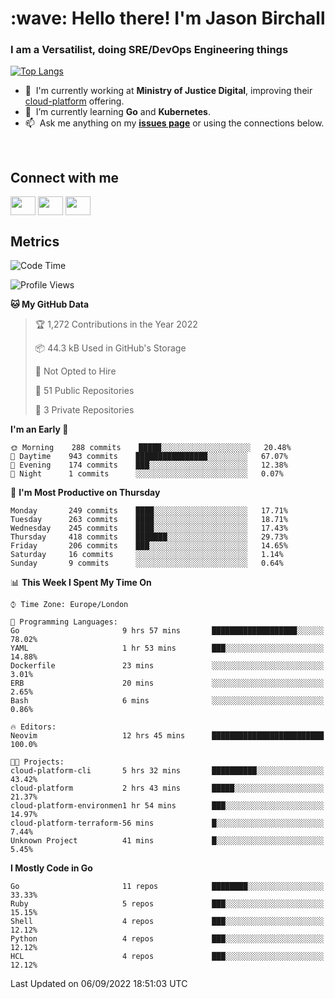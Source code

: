 <h1 align="left" id="jason-title">:wave: Hello there! I'm Jason Birchall</h1>
<h3 align="left">I am a Versatilist, doing SRE/DevOps Engineering things</h3>

[![Top Langs](https://github-readme-stats.vercel.app/api?username=jasonBirchall&show_icons=true&count_private=true&include_all_commits=true&theme=gruvbox)](https://github.com/anuraghazra/github-readme-stats)

- :office: &nbsp;I'm currently working at **Ministry of Justice Digital**, improving their [cloud-platform](https://github.com/ministryofjustice/cloud-platform) offering.
- :seedling: &nbsp;I’m currently learning **Go** and **Kubernetes**.
- :mailbox: &nbsp;Ask me anything on my **[issues page]** or using the connections below.


<br>

<h2>Connect with me</h2>
<p>
<a href="https://twitter.com/jsonBirchall" target="blank"><img align="center" src="https://cdn.jsdelivr.net/npm/simple-icons@3.0.1/icons/twitter.svg" alt="" height="30" width="40" /></a>
<a href="https://keybase.io/json0" target="blank"><img align="center" src="https://cdn.jsdelivr.net/npm/simple-icons@3.0.1/icons/keybase.svg" alt="" height="30" width="40" /></a>
<a href="https://www.reddit.com/user/kakorate" target="blank"><img align="center" src="https://cdn.jsdelivr.net/npm/simple-icons@3.0.1/icons/reddit.svg" alt="" height="30" width="40" /></a>
</p>

<h2>Metrics</h2>

<!--START_SECTION:waka-->
![Code Time](http://img.shields.io/badge/Code%20Time-734%20hrs%2057%20mins-blue)

![Profile Views](http://img.shields.io/badge/Profile%20Views-1-blue)

**🐱 My GitHub Data** 

> 🏆 1,272 Contributions in the Year 2022
 > 
> 📦 44.3 kB Used in GitHub's Storage 
 > 
> 🚫 Not Opted to Hire
 > 
> 📜 51 Public Repositories 
 > 
> 🔑 3 Private Repositories  
 > 
**I'm an Early 🐤** 

```text
🌞 Morning    288 commits    █████░░░░░░░░░░░░░░░░░░░░   20.48% 
🌆 Daytime    943 commits    ████████████████░░░░░░░░░   67.07% 
🌃 Evening    174 commits    ███░░░░░░░░░░░░░░░░░░░░░░   12.38% 
🌙 Night      1 commits      ░░░░░░░░░░░░░░░░░░░░░░░░░   0.07%

```
📅 **I'm Most Productive on Thursday** 

```text
Monday       249 commits    ████░░░░░░░░░░░░░░░░░░░░░   17.71% 
Tuesday      263 commits    ████░░░░░░░░░░░░░░░░░░░░░   18.71% 
Wednesday    245 commits    ████░░░░░░░░░░░░░░░░░░░░░   17.43% 
Thursday     418 commits    ███████░░░░░░░░░░░░░░░░░░   29.73% 
Friday       206 commits    ███░░░░░░░░░░░░░░░░░░░░░░   14.65% 
Saturday     16 commits     ░░░░░░░░░░░░░░░░░░░░░░░░░   1.14% 
Sunday       9 commits      ░░░░░░░░░░░░░░░░░░░░░░░░░   0.64%

```


📊 **This Week I Spent My Time On** 

```text
⌚︎ Time Zone: Europe/London

💬 Programming Languages: 
Go                       9 hrs 57 mins       ███████████████████░░░░░░   78.02% 
YAML                     1 hr 53 mins        ███░░░░░░░░░░░░░░░░░░░░░░   14.88% 
Dockerfile               23 mins             ░░░░░░░░░░░░░░░░░░░░░░░░░   3.01% 
ERB                      20 mins             ░░░░░░░░░░░░░░░░░░░░░░░░░   2.65% 
Bash                     6 mins              ░░░░░░░░░░░░░░░░░░░░░░░░░   0.86%

🔥 Editors: 
Neovim                   12 hrs 45 mins      █████████████████████████   100.0%

🐱‍💻 Projects: 
cloud-platform-cli       5 hrs 32 mins       ██████████░░░░░░░░░░░░░░░   43.42% 
cloud-platform           2 hrs 43 mins       █████░░░░░░░░░░░░░░░░░░░░   21.37% 
cloud-platform-environmen1 hr 54 mins        ███░░░░░░░░░░░░░░░░░░░░░░   14.97% 
cloud-platform-terraform-56 mins             █░░░░░░░░░░░░░░░░░░░░░░░░   7.44% 
Unknown Project          41 mins             █░░░░░░░░░░░░░░░░░░░░░░░░   5.45%

```

**I Mostly Code in Go** 

```text
Go                       11 repos            ████████░░░░░░░░░░░░░░░░░   33.33% 
Ruby                     5 repos             ███░░░░░░░░░░░░░░░░░░░░░░   15.15% 
Shell                    4 repos             ███░░░░░░░░░░░░░░░░░░░░░░   12.12% 
Python                   4 repos             ███░░░░░░░░░░░░░░░░░░░░░░   12.12% 
HCL                      4 repos             ███░░░░░░░░░░░░░░░░░░░░░░   12.12%

```



 Last Updated on 06/09/2022 18:51:03 UTC
<!--END_SECTION:waka-->

<!-- links -->

[issues page]: https://github.com/jasonBirchall/jasonBirchall/issues "jasonBirchall/issues"

